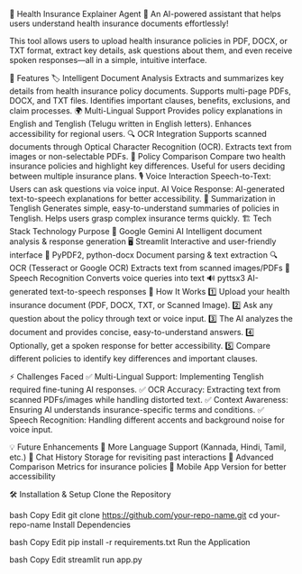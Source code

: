 🏥 Health Insurance Explainer Agent
🚀 An AI-powered assistant that helps users understand health insurance documents effortlessly!

This tool allows users to upload health insurance policies in PDF, DOCX, or TXT format, extract key details, ask questions about them, and even receive spoken responses—all in a simple, intuitive interface.

📌 Features
🏷️ Intelligent Document Analysis
Extracts and summarizes key details from health insurance policy documents.
Supports multi-page PDFs, DOCX, and TXT files.
Identifies important clauses, benefits, exclusions, and claim processes.
🌍 Multi-Lingual Support
Provides policy explanations in English and Tenglish (Telugu written in English letters).
Enhances accessibility for regional users.
🔍 OCR Integration
Supports scanned documents through Optical Character Recognition (OCR).
Extracts text from images or non-selectable PDFs.
📄 Policy Comparison
Compare two health insurance policies and highlight key differences.
Useful for users deciding between multiple insurance plans.
🎙️ Voice Interaction
Speech-to-Text: Users can ask questions via voice input.
AI Voice Response: AI-generated text-to-speech explanations for better accessibility.
📝 Summarization in Tenglish
Generates simple, easy-to-understand summaries of policies in Tenglish.
Helps users grasp complex insurance terms quickly.
🏗️ Tech Stack
Technology	Purpose
🤖 Google Gemini AI	Intelligent document analysis & response generation
🖥️ Streamlit	Interactive and user-friendly interface
📄 PyPDF2, python-docx	Document parsing & text extraction
🔍 OCR (Tesseract or Google OCR)	Extracts text from scanned images/PDFs
🎤 Speech Recognition	Converts voice queries into text
🔊 pyttsx3	AI-generated text-to-speech responses
🚀 How It Works
1️⃣ Upload your health insurance document (PDF, DOCX, TXT, or Scanned Image).
2️⃣ Ask any question about the policy through text or voice input.
3️⃣ The AI analyzes the document and provides concise, easy-to-understand answers.
4️⃣ Optionally, get a spoken response for better accessibility.
5️⃣ Compare different policies to identify key differences and important clauses.

⚡ Challenges Faced
✅ Multi-Lingual Support: Implementing Tenglish required fine-tuning AI responses.
✅ OCR Accuracy: Extracting text from scanned PDFs/images while handling distorted text.
✅ Context Awareness: Ensuring AI understands insurance-specific terms and conditions.
✅ Speech Recognition: Handling different accents and background noise for voice input.

💡 Future Enhancements
🚀 More Language Support (Kannada, Hindi, Tamil, etc.)
🚀 Chat History Storage for revisiting past interactions
🚀 Advanced Comparison Metrics for insurance policies
🚀 Mobile App Version for better accessibility

🛠️ Installation & Setup
Clone the Repository

bash
Copy
Edit
git clone https://github.com/your-repo-name.git
cd your-repo-name
Install Dependencies

bash
Copy
Edit
pip install -r requirements.txt
Run the Application

bash
Copy
Edit
streamlit run app.py
